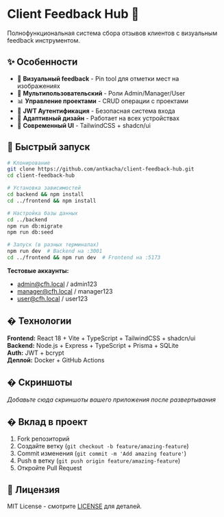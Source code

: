 # Client Feedback Hub 🚀

Полнофункциональная система сбора отзывов клиентов с визуальным feedback инструментом.

## ✨ Особенности

- 🎯 **Визуальный feedback** - Pin tool для отметки мест на изображениях
- 👥 **Мультипользовательский** - Роли Admin/Manager/User  
- 📊 **Управление проектами** - CRUD операции с проектами
- 🔐 **JWT Аутентификация** - Безопасная система входа
- 📱 **Адаптивный дизайн** - Работает на всех устройствах
- 🎨 **Современный UI** - TailwindCSS + shadcn/ui

## 🚀 Быстрый запуск

```bash
# Клонирование
git clone https://github.com/antkacha/client-feedback-hub.git
cd client-feedback-hub

# Установка зависимостей
cd backend && npm install
cd ../frontend && npm install

# Настройка базы данных  
cd ../backend
npm run db:migrate
npm run db:seed

# Запуск (в разных терминалах)
npm run dev  # Backend на :3001
cd ../frontend && npm run dev  # Frontend на :5173
```

**Тестовые аккаунты:**
- admin@cfh.local / admin123
- manager@cfh.local / manager123  
- user@cfh.local / user123

## � Технологии

**Frontend:** React 18 + Vite + TypeScript + TailwindCSS + shadcn/ui  
**Backend:** Node.js + Express + TypeScript + Prisma + SQLite  
**Auth:** JWT + bcrypt  
**Деплой:** Docker + GitHub Actions

## � Скриншоты

*Добавьте сюда скриншоты вашего приложения после развертывания*

## � Вклад в проект

1. Fork репозиторий
2. Создайте ветку (`git checkout -b feature/amazing-feature`)
3. Commit изменения (`git commit -m 'Add amazing feature'`)
4. Push в ветку (`git push origin feature/amazing-feature`)
5. Откройте Pull Request

## 📄 Лицензия

MIT License - смотрите [LICENSE](LICENSE) для деталей.